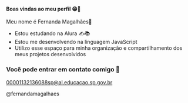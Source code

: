 #### Boas vindas ao meu perfil 😁🤞

Meu nome é Fernanda Magalhães👩

- Estou estudando na Alura ✍📚
- Estou me desenvolvendo na linguagem JavaScript
- Utilizo esse espaço para minha organização e compartilhamento dos meus projetos desenvolvidos

### Você pode entrar em contato comigo 📧

00001132136088sp@al.educacao.sp.gov.br

@fernandamagalhaes
